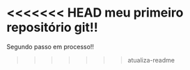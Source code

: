 <<<<<<< HEAD
meu primeiro repositório git!!
=======
Segundo passo em processo!!
>>>>>>> atualiza-readme
